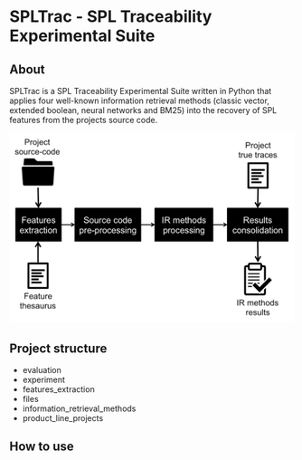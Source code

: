 # SPLTrac - SPL Traceability Experimental Suite

## About
SPLTrac is a SPL Traceability Experimental Suite written in Python that applies four well-known information retrieval methods (classic vector, extended boolean, neural networks and BM25) into the recovery of SPL features from the projects source code.

![Suite steps](steps.png)

## Project structure

* evaluation
* experiment
* features_extraction
* files
* information_retrieval_methods
* product_line_projects

## How to use
